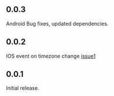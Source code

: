 ## 0.0.3

Android Bug fixes, updated dependencies.
## 0.0.2

IOS event on timezone change [issue1](https://github.com/sikandernoori/time_change_detector/issues/1)
## 0.0.1

Initial release.
